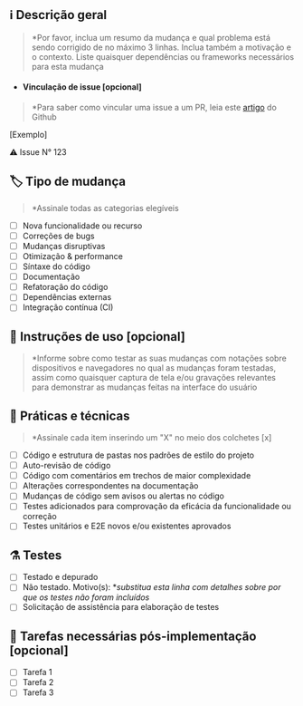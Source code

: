 <!--
     Para Pull Requests em andamento, por favor, use o recurso de PR de rascunho (Draft PR),
     Consulte https://github.blog/2019-02-14-introducing-draft-pull-requests para mais detalhes.

     Para uma revisão/resposta oportuna, evite fazer "force-push" de commits adicionais se o seu PR já recebeu revisões ou comentários.

     Antes de enviar um Pull Request, por favor, garanta que você tenha feito o seguinte:
     - 👷‍♀️ Crie PRs concisos, objetivos e diretos. Na maioria dos casos, isto será viável
     - ✅ Execução de testes para as mudanças enviadas.
     - 📝 Inclusão de mensagens de commit descritivas e concisas.
     - 📗 Atualização da documentação incluindo mídias relevantes (captura ou gravação de tela).
     - 🔃 Substitua todas as linhas com instruções começadas por asterisco (*) e o aviso "[opcional]"
-->

## ℹ️ Descrição geral

> *Por favor, inclua um resumo da mudança e qual problema está sendo corrigido de no máximo 3 linhas.
Inclua também a motivação e o contexto. Liste quaisquer dependências ou frameworks necessários para esta mudança

* #### Vinculação de issue [opcional]

> *Para saber como vincular uma issue a um PR, leia este [artigo](https://docs.github.com/pt/issues/tracking-your-work-with-issues/linking-a-pull-request-to-an-issue) do Github

[Exemplo]

⚠️ Issue N° 123

## 🏷️ Tipo de mudança

> *Assinale todas as categorias elegíveis

- [ ] Nova funcionalidade ou recurso
- [ ] Correções de bugs
- [ ] Mudanças disruptivas
- [ ] Otimização & performance
- [ ] Síntaxe do código
- [ ] Documentação
- [ ] Refatoração do código
- [ ] Dependências externas
- [ ] Integração contínua (CI)

## 📖 Instruções de uso [opcional]

> *Informe sobre como testar as suas mudanças com notações
sobre dispositivos e navegadores no qual as mudanças foram testadas, assim como quaisquer
captura de tela e/ou gravações relevantes para demonstrar as mudanças feitas na interface do usuário

## 🎯 Práticas e técnicas

> *Assinale cada item inserindo um "X" no meio dos colchetes [x]

- [ ] Código e estrutura de pastas nos padrões de estilo do projeto
- [ ] Auto-revisão de código
- [ ] Código com comentários em trechos de maior complexidade
- [ ] Alterações correspondentes na documentação
- [ ] Mudanças de código sem avisos ou alertas no código
- [ ] Testes adicionados para comprovação da eficácia da funcionalidade ou correção
- [ ] Testes unitários e E2E novos e/ou existentes aprovados

## ⚗️ Testes

- [ ] Testado e depurado
- [ ] Não testado. Motivo(s): *_substitua esta linha com detalhes sobre por que os testes não foram incluídos_
- [ ] Solicitação de assistência para elaboração de testes

## 📝 Tarefas necessárias pós-implementação [opcional]

- [ ] Tarefa 1
- [ ] Tarefa 2
- [ ] Tarefa 3
